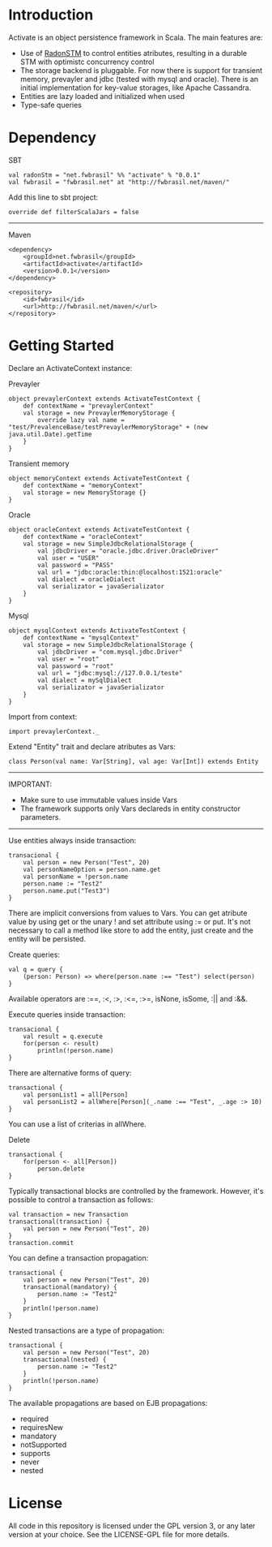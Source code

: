 Introduction
============

Activate is an object persistence framework in Scala. The main features are:

 * Use of [RadonSTM](https://github.com/fwbrasil/radon-stm "RadonSTM") to control entities atributes, resulting in a durable STM with optimistc concurrency control
 * The storage backend is pluggable. For now there is support for transient memory, prevayler and jdbc (tested with mysql and oracle). There is an initial implementation for key-value storages, like Apache Cassandra.
 * Entities are lazy loaded and initialized when used
 * Type-safe queries
 
Dependency
==========

SBT

	val radonStm = "net.fwbrasil" %% "activate" % "0.0.1"
	val fwbrasil = "fwbrasil.net" at "http://fwbrasil.net/maven/"
	
Add this line to sbt project:

	override def filterScalaJars = false

******************

Maven

	<dependency>
    	<groupId>net.fwbrasil</groupId>
	    <artifactId>activate</artifactId>
    	<version>0.0.1</version>
	</dependency>
	
	<repository>
		<id>fwbrasil</id>
		<url>http://fwbrasil.net/maven/</url>
    </repository>
 
Getting Started
===============

Declare an ActivateContext instance:

Prevayler

	object prevaylerContext extends ActivateTestContext {
		def contextName = "prevaylerContext"
		val storage = new PrevaylerMemoryStorage {
			override lazy val name = "test/PrevalenceBase/testPrevaylerMemoryStorage" + (new java.util.Date).getTime
		}
	}

Transient memory

	object memoryContext extends ActivateTestContext {
		def contextName = "memoryContext"
		val storage = new MemoryStorage {}
	}

Oracle

	object oracleContext extends ActivateTestContext {
		def contextName = "oracleContext"
		val storage = new SimpleJdbcRelationalStorage {
			val jdbcDriver = "oracle.jdbc.driver.OracleDriver"
			val user = "USER"
			val password = "PASS"
			val url = "jdbc:oracle:thin:@localhost:1521:oracle"
			val dialect = oracleDialect
			val serializator = javaSerializator
		}
	}

Mysql

	object mysqlContext extends ActivateTestContext {
		def contextName = "mysqlContext"
		val storage = new SimpleJdbcRelationalStorage {
			val jdbcDriver = "com.mysql.jdbc.Driver"
			val user = "root"
			val password = "root"
			val url = "jdbc:mysql://127.0.0.1/teste"
			val dialect = mySqlDialect
			val serializator = javaSerializator
		}
	}

Import from context:

	import prevaylerContext._
	
Extend "Entity" trait and declare atributes as Vars:

	class Person(val name: Var[String], val age: Var[Int]) extends Entity

********************************************************
IMPORTANT:
 * Make sure to use immutable values inside Vars
 * The framework supports only Vars declareds in entity constructor parameters.
********************************************************

Use entities always inside transaction:

	transacional {
		val person = new Person("Test", 20)
		val personNameOption = person.name.get
		val personName = !person.name
		person.name := "Test2"
		person.name.put("Test3")
	}

There are implicit conversions from values to Vars. You can get atribute value by using get or the unary ! and set attribute using := or put.
It's not necessary to call a method like store to add the entity, just create and the entity will be persisted.

Create queries:

	val q = query {
		(person: Person) => where(person.name :== "Test") select(person)
	}

Available operators are :==, :<, :>, :<=, :>=, isNone, isSome, :|| and :&&.

Execute queries inside transaction:

	transacional {
		val result = q.execute
		for(person <- result)
			println(!person.name)
	}

There are alternative forms of query:

	transactional {
		val personList1 = all[Person]
		val personList2 = allWhere[Person](_.name :== "Test", _.age :> 10)
	}

You can use a list of criterias in allWhere.

Delete

	transactional {
		for(person <- all[Person])
			person.delete
	}

Typically transactional blocks are controlled by the framework. However, it's possible to control a transaction as follows:

	val transaction = new Transaction
	transactional(transaction) {
	    val person = new Person("Test", 20)
	}
	transaction.commit

You can define a transaction propagation:

	transactional {
	    val person = new Person("Test", 20)
	    transactional(mandatory) {
	        person.name := "Test2"
	    }
	    println(!person.name)
	}

Nested transactions are a type of propagation:

	transactional {
	    val person = new Person("Test", 20)
	    transactional(nested) {
	        person.name := "Test2"
	    }
	    println(!person.name)
	}

The available propagations are based on EJB propagations:
 * required
 * requiresNew
 * mandatory
 * notSupported
 * supports
 * never
 * nested


License
=======

All code in this repository is licensed under the GPL version 3, or any later version at your choice. See the LICENSE-GPL file for more details.
